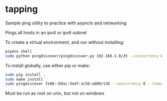 # tapping
Sample ping utility to practice with asyncio and networking

Pings all hosts in an ipv4 or ipv6 subnet

To create a virtual environment, and run without installing:

```bash
pipenv shell
sudo python pingdiscover/pingdiscover.py 192.168.1.0/25 --concurrency 8 --timeout 2
```

To install globally, use either pip or make:

```bash
sudo pip install .
sudo make install
sudo pingdiscover fe80::b9ac:3e4f:1c56:ad00/120 --concurrency 8 --timeout 2
```

Must be run as root on unix, but not on windows